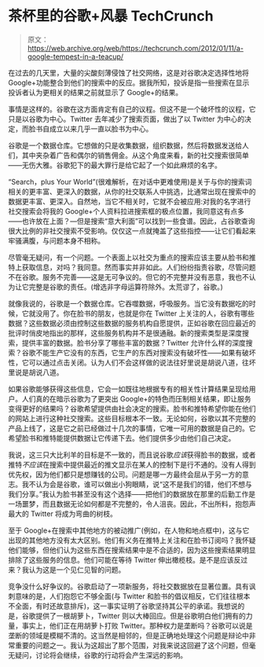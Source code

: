 # 茶杯里的谷歌+风暴 TechCrunch

> 原文：<https://web.archive.org/web/https://techcrunch.com/2012/01/11/a-google-tempest-in-a-teacup/>

在过去的几天里，大量的尖酸刻薄侵蚀了社交网络，这是对谷歌决定选择性地将 Google+功能整合到他们的搜索中的反应。据我所知，投诉是指一些搜索在显示投诉者认为更相关的结果之前就显示了 Google+的结果。

事情是这样的。谷歌在这方面肯定有自己的议程。但这不是一个破坏性的议程，它只是以谷歌为中心。Twitter 去年减少了搜索页面，做出了以 Twitter 为中心的决定，而脸书自成立以来几乎一直以脸书为中心。

谷歌是一个数据仓库。它想做的只是收集数据，组织数据，然后将数据发送给人们，其中夹杂着广告和偶尔的销售佣金。从这个角度来看，新的社交搜索很简单——无伤大雅。谷歌犯下的最大罪行是给它起了一个如此麻烦的名字。

“Search，plus Your World”(很难解析，在对话中更难使用)是关于与你的搜索词相关的更丰富、更深入的数据，从你的社交联系人中挑选，比通常出现在搜索中的数据更丰富、更深入。自然地，当它不相关时，它就不会被应用:对我的名字进行社交搜索会将我的 Google+个人资料拉进搜索框的极点位置，我同意这有点多——也许放在上面？—但是搜索“意大利面”可以找到一些食谱。因此，占谷歌查询很大比例的非社交搜索不受影响。仅仅这一点就掩盖了这些指控——让它们看起来牢骚满腹，与问题本身不相称。

尽管毫无疑问，有一个问题。一个表面上以社交为重点的搜索应该主要从脸书和推特上获取信息，对吗？我同意。然而事实并非如此。人们纷纷指责谷歌，尽管问题不在谷歌。服务不完善——这是无可争议的。但它的不完整并没有恶意，我也不认为让它完整是谷歌的责任。(增选非字母运算符除外。太荒谬了，谷歌。)

就像我说的，谷歌是一个数据仓库。它吞噬数据，呼吸服务。当它没有数据吃的时候，它就没用了。你在脸书的朋友，也就是你在 Twitter 上关注的人，谷歌有哪些数据？这些数据必须由控制这些数据的服务机构自愿提供，正如谷歌在回应最近的批评时俏皮地指出的那样，这些服务机构并不是很通融。新的搜索类型是深度搜索，提供丰富的数据。脸书分享了哪些丰富的数据？Twitter 允许什么样的深度搜索？谷歌不能生产它没有的东西，它生产的东西对搜索没有破坏性——如果有破坏性，它可以通过点击关闭。认为人们不会这样做的说法往好里说是胡说八道，往坏里说是胡说八道。

如果谷歌能够获得这些信息，它会一如既往地根据专有的相关性计算结果呈现给用户。人们真的在暗示谷歌为了更突出 Google+的特色而压制相关结果，即让服务变得更好的结果吗？谷歌希望提供由社会决定的搜索。脸书和推特希望你能在他们的网站上进行这种社交搜索。这些目标根本不一致。无论如何，谷歌以其不完整的产品上线了，这是它之前已经做过十几次的事情，它唯一可用的数据是自己的。它希望脸书和推特能提供数据让它传递下去。他们提供多少由他们自己决定。

我说，这三只大比利羊的目标是不一致的，而且说谷歌*应该*获得脸书的数据，或者推特*不应该*在搜索中提供最近的推文显示在某人的控制下是行不通的。没有人得到优先权，因为他们都只是想赚钱的公司。问题是哪一方最终会屈从于另一方的意志。我不认为会是谷歌，谁可以做出小狗眼睛，说“这不是我们的错，他们不想与我们分享。”我认为脸书甚至没有这个选择——把他们的数据放在那里的后勤工作是一场噩梦，而且数据无论如何都是不完整的，令人沮丧。因此，不出所料，抱怨声最大的 Twitter 将成为弯曲的树枝。

至于 Google+在搜索中其他地方的被动推广(例如，在人物和地点框中)，这与它出现的其他地方没有太大区别。他们有义务在推特上关注和在脸书订阅吗？我怀疑他们能够，但他们认为这些东西在搜索结果中是不合适的，因为这些搜索结果明显排除了这些服务的信息。他们可能在等待 Twitter 伸出橄榄枝。是不是应该反过来？我认为这是一个见仁见智的问题。

竞争没什么好争议的。谷歌启动了一项新服务，将社交数据放在显著位置。具有讽刺意味的是，人们抱怨它不够全面(与 Twitter 和脸书的倡议相反，它们往往根本不全面，有时还故意排斥)，这一事实证明了谷歌坚持其公平的承诺。我想说的是，谷歌提供了一根胡萝卜，Twitter 则以大棒回应。但是谷歌明白他们拥有的力量，事实上，他们正在用胡萝卜打败 Twitter。那种权力是垄断吗？谷歌可以说是垄断的领域是模糊不清的。这当然是相邻的，但是正确地处理这个问题是辩论中非常重要的问题之一。我认为这超出了那个范围，对我来说这回避了这个问题，但毫无疑问，讨论将会继续，谷歌的行动将会产生深远的影响。